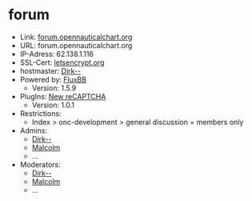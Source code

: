 # forum

* Link: [forum.opennauticalchart.org](https://forum.opennauticalchart.org) 
* URL: forum.opennauticalchart.org
* IP-Adress: 62.138.1.116
* SSL-Cert: [letsencrypt.org](https://letsencrypt.org)
* hostmaster: [Dirk--](https://github.com/Dirk--)
* Powered by: [FluxBB](http://fluxbb.org/)
  * Version: 1.5.9
* PlugIns: [New reCAPTCHA](http://fluxbb.org/resources/mods/new-recaptcha/)
  * Version: 1.0.1
* Restrictions:
  * Index > onc-development > general discussion = members only
* Admins:
  * [Dirk--](https://github.com/Dirk--)
  * [Malcolm](https://github.com/malcolmh)
  * ...
* Moderators:
  * [Dirk--](https://github.com/Dirk--)
  * [Malcolm](https://github.com/malcolmh)
  * ...

